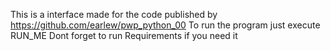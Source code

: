 This is a interface made for the code published by https://github.com/earlew/pwp_python_00
To run the program just execute RUN_ME
Dont forget to run Requirements if you need it
